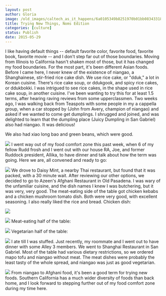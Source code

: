```yaml
---
layout: post
author: Gloria
image: /old_images/caltech_as_it_happens/6a0105349b8251970b01bb08343318970d.jpg
title: Trying New Things, Noms Edition
categories: [culture]
status: Publish
date: 2015-05-29
---
```


I like having default things -- default favorite color, favorite food, favorite book, favorite movie -- and I don't step far out of those boundaries. Moving from Illinois to California hasn't shaken most of those, but it has changed my food boundaries. 
For the most part, it's been different Asian foods. Before I came here, I never knew of the existence of niangao, a Shanghainese, stir-fried rice cake dish. We use rice cake, or "dduk," a lot in Korean cuisine. There's rice cake soup, or ddukgook, and spicy rice cakes, or ddukbokki. I was intrigued to see rice cakes, in the shape used in rice cake soup, in another cuisine. I've been wanting to try this for at least 1.5 terms, after hearing raving reviews from some upperclassmen. Two weeks ago, I was walking back from Teaspots with some people in my a cappella group, when a car stopped by (John from Avery, champion of niangao) and asked if we wanted to come get dumplings. I shrugged and joined, and was delighted to learn that the dumpling place (Juicy Dumpling in San Gabriel) also had niangao. It was delicious!

We also had xiao long bao and green beans, which were good.


![](/old_images/caltech_as_it_happens/6a0105349b8251970b01b8d119c883970c.jpg)
I went way out of my food comfort zone this past week, when 6 of my fellow Rudd frosh and I went out with our house RA, Joe, and former Ruddock president, Allika, to have dinner and talk about how the term was going. Here we are, all convened and ready to go:


![](/old_images/caltech_as_it_happens/6a0105349b8251970b01bb0834335c970d.jpg)
We drove to Daisy Mint, a nearby Thai restaurant, but found that it was packed, with a 30 minute wait. After reviewing our other options, we decided to go to Azeen's Afghani Restaurant in Old Pasadena. I was wary of the unfamiliar cuisine, and the dish names I knew I was butchering, but it was very, very good. The meat-eating side of the table got chicken kebabs and a chicken mushroom tomato dish. Both were very good, with excellent seasoning. I also really liked the rice and bread. Chicken dish:


![](/old_images/caltech_as_it_happens/6a0105349b8251970b01b8d119c89a970c.jpg)

![](/old_images/caltech_as_it_happens/6a0105349b8251970b01b8d119c8a1970c.jpg)
Meat-eating half of the table:


![](/old_images/caltech_as_it_happens/6a0105349b8251970b01b7c7903648970b.jpg)
Vegetarian half of the table:


![](/old_images/caltech_as_it_happens/6a0105349b8251970b01bb08343381970d.jpg)
I ate till I was stuffed. Just recently, my roommate and I went out to have dinner with some Alley 3 members. We went to Shanghai Restaurant in San Gabriel. Most of the table had various dietary restrictions, so we ordered mapo tofu and niangao without meat. The meat dishes were probably the least tasty of the whole spread, and niangao was just as good vegetarian.


![](/old_images/caltech_as_it_happens/6a0105349b8251970b01bb08343389970d.jpg)
From niangao to Afghani food, it's been a good term for trying new foods. Southern California has a much wider diversity of foods than back home, and I look forward to stepping further out of my food comfort zone during my time here.


